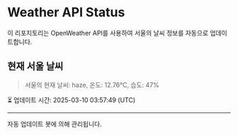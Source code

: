 
# Weather API Status

이 리포지토리는 OpenWeather API를 사용하여 서울의 날씨 정보를 자동으로 업데이트합니다.

## 현재 서울 날씨
> 서울의 현재 날씨: haze, 온도: 12.76°C, 습도: 47%

⏳ 업데이트 시간: 2025-03-10 03:57:49 (UTC)

---
자동 업데이트 봇에 의해 관리됩니다.
